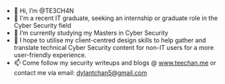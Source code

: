 - 👋 Hi, I’m @TE3CH4N
- 👀 I'm a recent IT graduate, seeking an internship or graduate role in the Cyber Security field
- 🌱 I’m currently studying my Masters in Cyber Security
- 💞️ I hope to utilise my client-centred design skills to help gather and translate technical Cyber Security content for non-IT users for a more user-friendly experience.
- 📫 Come follow my security writeups and blogs @ www.teechan.me or contact me via email: dylantchan5@gmail.com


